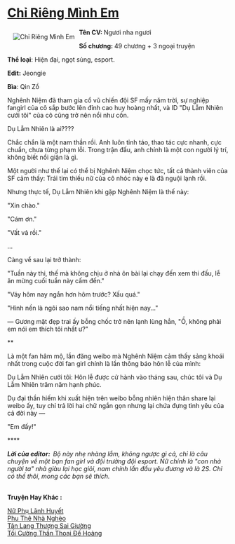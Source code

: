 <a href="https://utruyen.com/chi-rieng-minh-em/24976/" title="Chỉ Riêng Mình Em"><h1>Chỉ Riêng Mình Em</h1></a><div style="display:table"><img align="right" style="float: left; padding: 10px;" src="https://utruyen.com/images/story/200x260/chi-rieng-minh-em.jpg" alt="Chỉ Riêng Mình Em"><b>Tên CV: </b>Ngươi nha ngươi<p></p><b>Số chương: </b>49 chương + 3 ngoại truyện<p></p><b>Thể loại</b>: Hiện đại, ngọt sủng, esport.<p></p><b>Edit:</b> Jeongie<p></p><b>Bìa</b>: Qin Zồ<p></p>Nghênh Niệm đã tham gia cổ vũ chiến đội SF mấy năm trời, sự nghiệp fangirl của cô sắp bước lên đỉnh cao huy hoàng nhất, và ID "Dụ Lẫm Nhiên cưới tôi" của cô cũng trở nên nổi như cồn.<p></p>Dụ Lẫm Nhiên là ai????<p></p>Chắc chắn là một nam thần rồi. Anh luôn tỉnh táo, thao tác cực nhanh, cực chuẩn, chưa từng phạm lỗi. Trong trận đấu, anh chính là một con người lý trí, không biết nổi giận là gì.<p></p>Một người như thế lại có thể bị Nghênh Niệm chọc tức, tất cả thành viên của SF cảm thấy: Trái tim thiếu nữ của cô nhóc này e là đã nguội lạnh rồi.<p></p>Nhưng thực tế, Dụ Lẫm Nhiên khi gặp Nghênh Niệm là thế này:<p></p>"Xin chào."<p></p>"Cám ơn."<p></p>"Vất vả rồi."<p></p>...<p></p>Càng về sau lại trở thành:<p></p>"Tuần này thi, thế mà không chịu ở nhà ôn bài lại chạy đến xem thi đấu, lễ ăn mừng cuối tuần này cấm đến."<p></p>"Váy hôm nay ngắn hơn hôm trước? Xấu quá."<p></p>"Hình nền là ngôi sao nam nổi tiếng nhất hiện nay..."<p></p>— Gương mặt đẹp trai ấy bỗng chốc trở nên lạnh lùng hẳn, "Ồ, không phải em nói em thích tôi nhất ư?"<p></p>**<p></p>Là một fan hâm mộ, lần đăng weibo mà Nghênh Niệm cảm thấy sảng khoái nhất trong cuộc đời fan girl chính là lần thông báo hôn lễ của mình:<p></p>Dụ Lẫm Nhiên cưới tôi: Hôn lễ được cử hành vào tháng sau, chúc tôi và Dụ Lẫm Nhiên trăm năm hạnh phúc.<p></p>Dụ đại thần hiếm khi xuất hiện trên weibo bỗng nhiên hiện thân share lại weibo ấy, tuy chỉ trả lời hai chữ ngắn gọn nhưng lại chứa đựng tình yêu của cả đời này —<p></p>"Em đấy!"<p></p>****<p></p><b><i>Lời của editor:  </i></b><i>Bộ này nhẹ nhàng lắm, không ngược gì cả, chỉ là câu chuyện về một bạn fan girl và đội trưởng đội esport. Nữ chính là "con nhà người ta" nhà giàu lại học giỏi, nam chính lần đầu yêu đương và là 2S. Chỉ có thế thôi, mong các bạn sẽ thích.</i></div><p><br><b>Truyện Hay Khác :</b></p><a href="https://utruyen.com/nu-phu-lanh-huyet/25070/" alt="Nữ Phụ Lãnh Huyết">Nữ Phụ Lãnh Huyết</a><br/><a href="https://github.com/mlquan/truyenhay/tree/master/truyenhay/19065/" alt="Phu Thê Nhà Nghèo">Phu Thê Nhà Nghèo</a><br/><a href="https://github.com/quanluxury/ngontinh_sac/tree/master/truyenhay/21300/" alt="Tân Lang Thượng Sai Giường">Tân Lang Thượng Sai Giường</a><br/><a href="https://truyenhot2020.wordpress.com/2019/12/11/toi-cuong-than-thoai-de-hoang/" alt="Tối Cường Thần Thoại Đế Hoàng">Tối Cường Thần Thoại Đế Hoàng</a><br/>